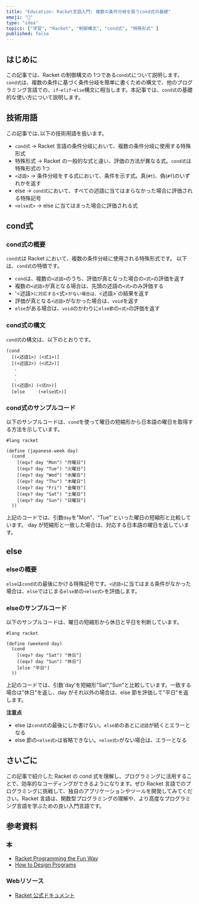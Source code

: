 ```yaml
---
title: "Education: Racket言語入門: 複数の条件分岐を扱うcond式の基礎"
emoji: "🎾"
type: "idea"
topics: ["学習", "Racket", "制御構文", "cond式", "特殊形式" ]
published: false
---
```


## はじめに

この記事では、Racket の制御構文の 1つである`cond式`について説明します。
`cond式`は、複数の条件に基づく条件分岐を簡単に書くための構文で、他のプログラミング言語での、`if`-`elif`-`else`構文に相当します。本記事では、`cond式`の基礎的な使い方について説明します。

## 技術用語

この記事では､以下の技術用語を扱います。

- `cond式`   → Racket 言語の条件分岐において、複数の条件分岐に使用する特殊形式
- 特殊形式   → Racket の一般的な式と違い、評価の方法が異なる式。`cond式`は特殊形式の 1つ
- `<述語>`   → 条件分岐をする式において、条件を示す式。真(`#t`)、偽(`#f`)のいずれかを返す
- else       → `cond式`において、すべての述語に当てはまらなかった場合に評価される特殊記号
- `<else式>` → else に当てはまった場合に評価される式

## cond式

### cond式の概要

`cond式`は Racket において、複数の条件分岐に使用される特殊形式です。
以下は、`cond式`の特徴です。

- `cond`は、複数の`<述語>`のうち、評価が真となった場合の`<式>`の評価を返す
- 複数の`<述語>`が真となる場合は、先頭の述語の`<式>`のみ評価する
- '<述語>`に対応する`<式>`がない場合は、`<述語>`の結果を返す
- 評価が真となる`<述語>`がなかった場合は、`void`を返す
- `else`がある場合は、`void`のかわりに`else節`の`<式>`の評価を返す

### cond式の構文

`cond式`の構文は、以下のとおりです。

``` Racket : cond式
(cond
  [(<述語1>) (<式1>)]
  [(<述語2>) (<式2>)]
   .
   .
   .
  [(<述語n) (<式n>)]
  [else     (<else式>)]

```

### cond式のサンプルコード

以下のサンプルコードは、`cond`を使って曜日の短縮形から日本語の曜日を取得する方法を示しています。

``` Racket: japanese-week.rkt
#lang racket

(define (japanese-week day)
  (cond
    [(eqv? day "Mon") "月曜日"]
    [(eqv? day "Tue") "火曜日"]
    [(eqv? day "Wed") "水曜日"]
    [(eqv? day "Thu") "木曜日"]
    [(eqv? day "Fri") "金曜日"]
    [(eqv? day "Sat") "土曜日"]
    [(eqv? day "Sun") "日曜日"]
  ))

```

上記のコードでは、引数`day`を"Mon"、"Tue"`といった曜日の短縮形と比較しています。
day が短縮形と一致した場合は、対応する日本語の曜日を返しています。

## else

### elseの概要

`else`は`cond式`の最後にかける特殊記号です。`<述語>`に当てはまる条件がなかった場合は、`else`ではじまる`else節`の`<else式>`を評価します。

### elseのサンプルコード

以下のサンプルコードは、曜日の短縮形から休日と平日を判断しています。

``` Racket: weekend.rkt
#lang racket

(define (weekend day)
  (cond
    [(eqv? day "Sat") "休日"]
    [(eqv? day "Sun") "休日"]
    [else "平日"]
  ))

```

上記のコードでは、引数`day'を短縮形"Sat","Sun"と比較しています。一致する場合は"休日"を返し、day がそれ以外の場合は、else 節を評価して"平日"を返します。

**注意点**

- else は`cond式`の最後にしか書けない。`else節`のあとに`述語`が続くとエラーとなる
- else 節の`<else式>`は省略できない。`<else式>`がない場合は、エラーとなる

## さいごに

この記事で紹介した Racket の cond 式を理解し、プログラミングに活用することで、効率的なコーディングができるようになります。ぜひ Racket 言語でのプログラミングに挑戦して、独自のアプリケーションやツールを開発してみてください。Racket 言語は、関数型プログラミングの理解や、より高度なプログラミング言語を学ぶための良い入門言語です。

## 参考資料

### 本

- [Racket Programming the Fun Way](https://www.amazon.co.jp/dp/1718500823)
- [How to Design Programs](https://www.amazon.co.jp/dp/0262534800/)

### Webリソース

- [Racket 公式ドキュメント](https://docs.racket-lang.org/)
